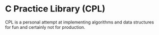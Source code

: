 # C Practice Library (CPL)
CPL is a personal attempt at implementing algorithms and data structures for fun and certainly not for production. 
